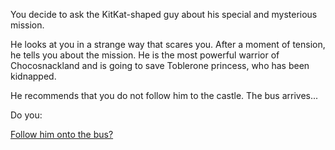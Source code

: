 You decide to ask the KitKat-shaped guy about his special and mysterious mission.

He looks at you in a strange way that scares you. After a moment of tension, he tells you
about the mission. 
He is the most powerful warrior of Chocosnackland and is going to save Toblerone princess, who has been kidnapped.

He recommends that you do not follow him to the castle. The bus arrives...

Do you:

[Follow him onto the bus?](../getonbus.md)

